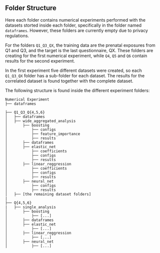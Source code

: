 ## Folder Structure

Here each folder contains numerical experiments performed with the datasets storted inside each folder, specifically in the folder named `dataframes`. However, these folders are currently empty due to privacy regulations.

For the folders `Q1_Q3_QX`, the training data are the prenatal exposures from Q1 and Q3, and the target is the last questionnaire, QX. These folders are creating for the first numerical experiment, while `Q4`, `Q5` and `Q6` contain results for the second experiment.

In the first experiment five different datasets were created, so each `Q1_Q3_QX` folder has a sub-folder for each dataset. The results for the correlated dataset is found together with the complete dataset.

The following structure is found inside the different experiment folders:
```
Numerical Experiment
├── dataframes

├── Q1_Q3_Q{4,5,6}
│   ├── dataframes
│   ├── wide_aggregated_analysis
│       ├── boosting
│           ├── configs
│           ├── feature_importance
│           ├── results
│       ├── dataframes
│       ├── elastic_net
│           ├── coefficients
│           ├── configs
│           ├── results
│       ├── linear_reggression
│           ├── coefficients
│           ├── configs
│           ├── results
│       ├── neural_net
│           ├── configs
│           ├── results
│   ├── [the remaining dataset folders]
|
├── Q{4,5,6}
|   ├── single_analysis
│       ├── boosting
│           ├── [...]
│       ├── dataframes
│       ├── elastic_net
│           ├── [...]
│       ├── linear_reggression
│           ├── [...]
│       ├── neural_net
│           ├── [...]
```
